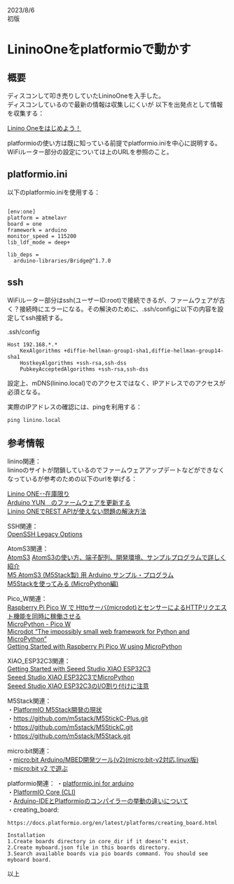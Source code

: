 
2023/8/6  
初版  

# LininoOneをplatformioで動かす

## 概要
ディスコンして叩き売りしていたLininoOneを入手した。   
ディスコンしているので最新の情報は収集しにくいが
以下を出発点として情報を収集する：

[Linino Oneをはじめよう！](https://qiita.com/okhiroyuki/items/9c024c6db93a639ee788)  

platformioの使い方は既に知っている前提でplatformio.iniを中心に説明する。
WiFiルーター部分の設定については上のURLを参照のこと。


## platformio.ini

以下のplatformio.iniを使用する：
```

[env:one]
platform = atmelavr
board = one
framework = arduino
monitor_speed = 115200
lib_ldf_mode = deep+

lib_deps =
  arduino-libraries/Bridge@^1.7.0

```

## ssh
WiFiルーター部分はssh(ユーザーID:root)で接続できるが、ファームウェアが古く？接続時にエラーになる。その解決のために、.ssh/configに以下の内容を設定してssh接続する。

.ssh/config
```
Host 192.168.*.*
    KexAlgorithms +diffie-hellman-group1-sha1,diffie-hellman-group14-sha1
    HostkeyAlgorithms +ssh-rsa,ssh-dss
    PubkeyAcceptedAlgorithms +ssh-rsa,ssh-dss
```

設定上、mDNS(linino.local)でのアクセスではなく、IPアドレスでのアクセスが必須となる。

実際のIPアドレスの確認には、pingを利用する：  
```
ping linino.local

```


## 参考情報  
linino関連：  
lininoのサイトが閉鎖しているのでファームウェアアップデートなどができなくなっているが参考のための以下のurlを挙げる：

[Linino ONE--在庫限り](https://www.switch-science.com/products/2152)  
[Arduino YUN　のファームウェアを更新する](https://fight-tsk.blogspot.com/2015/05/arduino-yun.html)  
[Linino ONEでREST APIが使えない問題の解決方法](https://trac.switch-science.com/wiki/linino_one_restapi)  

SSH関連：  
[OpenSSH Legacy Options](https://www.openssh.com/legacy.html)  

AtomS3関連：  
[AtomS3](https://docs.m5stack.com/en/core/AtomS3)
[AtomS3の使い方、端子配列、開発環境、サンプルプログラムで詳しく紹介](https://logikara.blog/atoms3/)  
[M5 AtomS3 (M5Stack製) 用 Arduino サンプル・プログラム](https://bokunimo.net/blog/esp/3464/)  
[M5Stackを使ってみる (MicroPython編)](https://itoi.jp/MicroPython.html#Build)  

Pico_W関連：  
[Raspberry Pi Pico W で Httpサーバ(microdot)とセンサーによるHTTPリクエスト機能を同時に稼働させる](https://tech.torico-corp.com/blog/raspberry-pi-pico-w-microdot-http-server-and-request-async-await/)  
[MicroPython - Pico W](https://micropython.org/download/rp2-pico-w/)  
[Microdot “The impossibly small web framework for Python and MicroPython”](https://microdot.readthedocs.io/en/latest/)  
[Getting Started with Raspberry Pi Pico W using MicroPython](https://how2electronics.com/getting-started-with-raspberry-pi-pico-w-using-micropython/)  

XIAO_ESP32C3関連：  
[Getting Started with Seeed Studio XIAO ESP32C3](https://wiki.seeedstudio.com/XIAO_ESP32C3_Getting_Started/)  
[Seeed Studio XIAO ESP32C3でMicroPython](https://lab.seeed.co.jp/entry/2023/02/20/120000)  
[Seeed Studio XIAO ESP32C3のI/O割り付けに注意](https://lab.seeed.co.jp/entry/2023/04/03/120000)  

M5Stack関連：  
・[PlatformIO M5Stack開発の現状](https://qiita.com/wararyo/items/fc3b90f72a18b24cf456)   
・https://github.com/m5stack/M5StickC-Plus.git  
・https://github.com/m5stack/M5StickC.git   
・https://github.com/m5stack/M5Stack.git   

micro:bit関連：  
・[micro:bit Arduino/MBED開発ツール(v2)(micro:bit-v2対応,linux版)](https://beta-notes.way-nifty.com/blog/2021/01/post-e6d91a.html)   
・[micro:bit v2 で遊ぶ](https://qiita.com/sat0ken/items/13bd03378c28b98a794e)   

platformio関連：
・[platformio.ini for arduino](https://xshigee.github.io/web0/md/platformio_iini_arduino_md.html)  
・[PlatformIO Core (CLI)](https://docs.platformio.org/en/latest/core/index.html)  
・[Arduino-IDEとPlatformioのコンパイラーの挙動の違いについて](https://beta-notes.way-nifty.com/blog/2020/07/post-fbe8f7.html)   
・creating_board:  
```
https://docs.platformio.org/en/latest/platforms/creating_board.html

Installation
1.Create boards directory in core_dir if it doesn’t exist.
2.Create myboard.json file in this boards directory.
3.Search available boards via pio boards command. You should see myboard board.
```


以上
